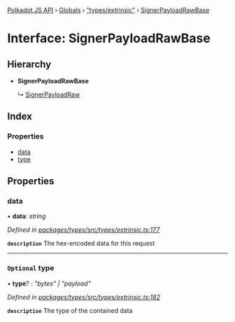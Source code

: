 [Polkadot JS API](../README.md) › [Globals](../globals.md) › ["types/extrinsic"](../modules/_types_extrinsic_.md) › [SignerPayloadRawBase](_types_extrinsic_.signerpayloadrawbase.md)

# Interface: SignerPayloadRawBase

## Hierarchy

* **SignerPayloadRawBase**

  ↳ [SignerPayloadRaw](_types_extrinsic_.signerpayloadraw.md)

## Index

### Properties

* [data](_types_extrinsic_.signerpayloadrawbase.md#data)
* [type](_types_extrinsic_.signerpayloadrawbase.md#optional-type)

## Properties

###  data

• **data**: *string*

*Defined in [packages/types/src/types/extrinsic.ts:177](https://github.com/polkadot-js/api/blob/98c7e5d5ea/packages/types/src/types/extrinsic.ts#L177)*

**`description`** The hex-encoded data for this request

___

### `Optional` type

• **type**? : *"bytes" | "payload"*

*Defined in [packages/types/src/types/extrinsic.ts:182](https://github.com/polkadot-js/api/blob/98c7e5d5ea/packages/types/src/types/extrinsic.ts#L182)*

**`description`** The type of the contained data
